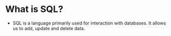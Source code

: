 # What is SQL?

- SQL is a language primarily used for interaction with databases. It allows us to add, update and delete data.